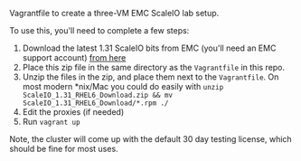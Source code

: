 Vagrantfile to create a three-VM EMC ScaleIO lab setup.

To use this, you'll need to complete a few steps:

1. Download the latest 1.31 ScaleIO bits from EMC (you'll need an EMC support account) [from here](https://download.emc.com/downloads/DL56658_ScaleIO-1.31.0-Components-for--RHEL-6.x-Download.zip)
2. Place this zip file in the same directory as the `Vagrantfile` in this repo.
3. Unzip the files in the zip, and place them next to the `Vagrantfile`.  On most modern \*nix/Mac you could do easily with `unzip ScaleIO_1.31_RHEL6_Download.zip && mv ScaleIO_1.31_RHEL6_Download/*.rpm ./`
4. Edit the proxies (if needed)
4. Run `vagrant up`

Note, the cluster will come up with the default 30 day testing license, which should be fine for most uses.

